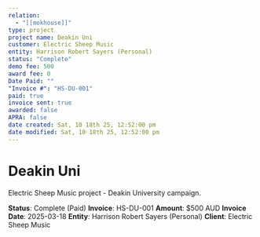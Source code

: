 ```yaml
---
relation:
  - "[[mokhouse]]"
type: project
project name: Deakin Uni
customer: Electric Sheep Music
entity: Harrison Robert Sayers (Personal)
status: "Complete"
demo fee: 500
award fee: 0
Date Paid: ""
"Invoice #": "HS-DU-001"
paid: true
invoice sent: true
awarded: false
APRA: false
date created: Sat, 10 18th 25, 12:52:00 pm
date modified: Sat, 10 18th 25, 12:52:00 pm
---
```


# Deakin Uni

Electric Sheep Music project - Deakin University campaign.

**Status**: Complete (Paid)
**Invoice**: HS-DU-001
**Amount**: $500 AUD
**Invoice Date**: 2025-03-18
**Entity**: Harrison Robert Sayers (Personal)
**Client**: Electric Sheep Music
